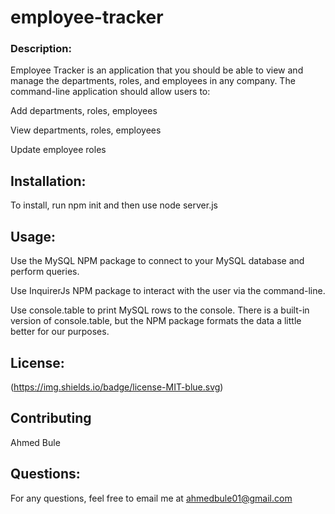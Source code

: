 # employee-tracker

### Description: 
Employee Tracker is an application that you should be able to view and manage the departments, roles, and employees in any company. The command-line application should allow users to:


Add departments, roles, employees


View departments, roles, employees


Update employee roles

## Installation: 
To install, run npm init and then use node server.js 

## Usage: 
Use the MySQL NPM package to connect to your MySQL database and perform queries.


Use InquirerJs NPM package to interact with the user via the command-line.


Use console.table to print MySQL rows to the console. There is a built-in version of console.table, but the NPM package formats the data a little better for our purposes.

## License: 
(https://img.shields.io/badge/license-MIT-blue.svg)

## Contributing 
Ahmed Bule

## Questions: 
For any questions, feel free to email me at ahmedbule01@gmail.com

